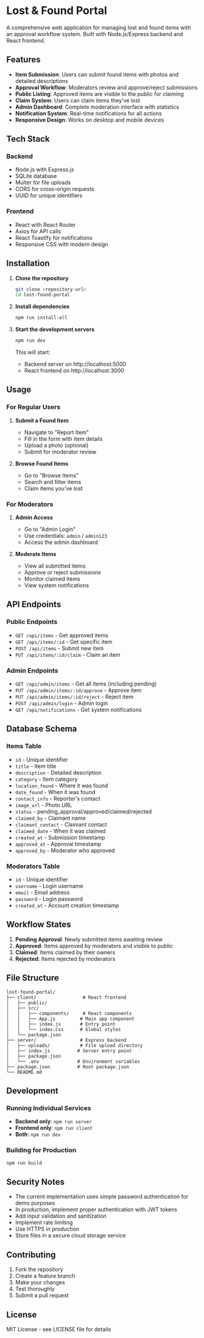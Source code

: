 # Lost & Found Portal

A comprehensive web application for managing lost and found items with an approval workflow system. Built with Node.js/Express backend and React frontend.

## Features

- **Item Submission**: Users can submit found items with photos and detailed descriptions
- **Approval Workflow**: Moderators review and approve/reject submissions
- **Public Listing**: Approved items are visible to the public for claiming
- **Claim System**: Users can claim items they've lost
- **Admin Dashboard**: Complete moderation interface with statistics
- **Notification System**: Real-time notifications for all actions
- **Responsive Design**: Works on desktop and mobile devices

## Tech Stack

### Backend
- Node.js with Express.js
- SQLite database
- Multer for file uploads
- CORS for cross-origin requests
- UUID for unique identifiers

### Frontend
- React with React Router
- Axios for API calls
- React Toastify for notifications
- Responsive CSS with modern design

## Installation

1. **Clone the repository**
   ```bash
   git clone <repository-url>
   cd lost-found-portal
   ```

2. **Install dependencies**
   ```bash
   npm run install-all
   ```

3. **Start the development servers**
   ```bash
   npm run dev
   ```

   This will start:
   - Backend server on http://localhost:5000
   - React frontend on http://localhost:3000

## Usage

### For Regular Users

1. **Submit a Found Item**
   - Navigate to "Report Item"
   - Fill in the form with item details
   - Upload a photo (optional)
   - Submit for moderator review

2. **Browse Found Items**
   - Go to "Browse Items"
   - Search and filter items
   - Claim items you've lost

### For Moderators

1. **Admin Access**
   - Go to "Admin Login"
   - Use credentials: `admin` / `admin123`
   - Access the admin dashboard

2. **Moderate Items**
   - View all submitted items
   - Approve or reject submissions
   - Monitor claimed items
   - View system notifications

## API Endpoints

### Public Endpoints
- `GET /api/items` - Get approved items
- `GET /api/items/:id` - Get specific item
- `POST /api/items` - Submit new item
- `PUT /api/items/:id/claim` - Claim an item

### Admin Endpoints
- `GET /api/admin/items` - Get all items (including pending)
- `PUT /api/admin/items/:id/approve` - Approve item
- `PUT /api/admin/items/:id/reject` - Reject item
- `POST /api/admin/login` - Admin login
- `GET /api/notifications` - Get system notifications

## Database Schema

### Items Table
- `id` - Unique identifier
- `title` - Item title
- `description` - Detailed description
- `category` - Item category
- `location_found` - Where it was found
- `date_found` - When it was found
- `contact_info` - Reporter's contact
- `image_url` - Photo URL
- `status` - pending_approval/approved/claimed/rejected
- `claimed_by` - Claimant name
- `claimant_contact` - Claimant contact
- `claimed_date` - When it was claimed
- `created_at` - Submission timestamp
- `approved_at` - Approval timestamp
- `approved_by` - Moderator who approved

### Moderators Table
- `id` - Unique identifier
- `username` - Login username
- `email` - Email address
- `password` - Login password
- `created_at` - Account creation timestamp

## Workflow States

1. **Pending Approval**: Newly submitted items awaiting review
2. **Approved**: Items approved by moderators and visible to public
3. **Claimed**: Items claimed by their owners
4. **Rejected**: Items rejected by moderators

## File Structure

```
lost-found-portal/
├── client/                 # React frontend
│   ├── public/
│   ├── src/
│   │   ├── components/     # React components
│   │   ├── App.js         # Main app component
│   │   ├── index.js       # Entry point
│   │   └── index.css      # Global styles
│   └── package.json
├── server/                # Express backend
│   ├── uploads/           # File upload directory
│   ├── index.js          # Server entry point
│   ├── package.json
│   └── .env              # Environment variables
├── package.json          # Root package.json
└── README.md
```

## Development

### Running Individual Services

- **Backend only**: `npm run server`
- **Frontend only**: `npm run client`
- **Both**: `npm run dev`

### Building for Production

```bash
npm run build
```

## Security Notes

- The current implementation uses simple password authentication for demo purposes
- In production, implement proper authentication with JWT tokens
- Add input validation and sanitization
- Implement rate limiting
- Use HTTPS in production
- Store files in a secure cloud storage service

## Contributing

1. Fork the repository
2. Create a feature branch
3. Make your changes
4. Test thoroughly
5. Submit a pull request

## License

MIT License - see LICENSE file for details



